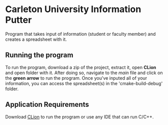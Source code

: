 # Carleton University Information Putter
Program that takes input of information (student or faculty member) and creates a spreadsheet with it.

## Running the program
To run the program, download a zip of the project, extract it, open **CLion** and open folder with it. After doing so, navigate to the *main* file and click on the **green arrow** to run the program. Once you've inputed all of your information, you can access the spreadsheet(s) in the 'cmake-build-debug' folder.

## Application Requirements
Download [CLion](https://www.jetbrains.com/clion/) to run the program or use any IDE that can run C/C++.

